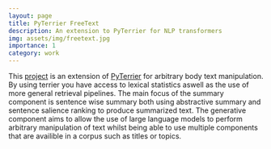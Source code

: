 ```yaml
---
layout: page
title: PyTerrier FreeText
description: An extension to PyTerrier for NLP transformers
img: assets/img/freetext.jpg
importance: 1
category: work
---
```


This [project]() is an extension of [PyTerrier](https://github.com/terrier-org/pyterrier) for arbitrary body text manipulation. By using terrier you have access to lexical statistics aswell as the use of more general retrieval pipelines. The main focus of the summary component is sentence wise summary both using abstractive summary and sentence salience ranking to produce summarized text. The generative component aims to allow the use of large language models to perform arbitrary manipulation of text whilst being able to use multiple components that are availible in a corpus such as titles or topics.
